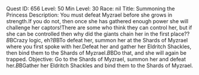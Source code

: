 Quest ID: 656
Level: 50
Min Level: 30
Race: nil
Title: Summoning the Princess
Description: You must defeat Myzrael before she grows in strength.If you do not, then once she has gathered enough power she will challenge her captors!There are some who think they can control her, but if she can be controlled then why did the giants chain her in the first place??$B$BCrazy logic, eh?$B$BTo defeat her, summon her at the Shards of Myzrael where you first spoke with her.Defeat her and gather her Eldritch Shackles, then bind them to the Shards of Myzrael.$B$BDo that, and she will again be trapped.
Objective: Go to the Shards of Myzrael, summon her and defeat her.$B$BGather her Eldritch Shackles and bind them to the Shards of Myzrael.
